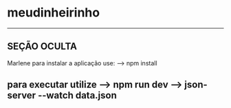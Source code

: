 # meudinheirinho

---------------------------
SEÇÃO OCULTA
----------------------------
Marlene para instalar a aplicação use:
--> npm install

para executar utilize 
--> npm run dev
--> json-server --watch data.json
--------------------------------------------------------------